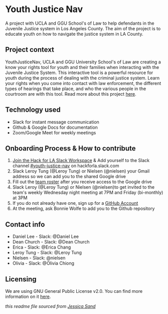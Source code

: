 # Youth Justice Nav

A project with UCLA and GGU School's of Law to help defendants in the Juvenile Justice system in Los Angeles County. The aim of the project is to educate youth on how to navigate the justice system in LA County. 

## Project context

YouthJusticeNav, UCLA and GGU University School's of Law are creating a know your rights tool for youth and their families when interacting with the Juvenile Justice System.  This interactive tool is a powerful resource for youth during the process of dealing with the criminal justice system. Learn your rights when you come into contact with law enforcement, the different types of hearings that take place, and who the various people in the courtroom are with this tool. Read more about this project [here](https://docs.google.com/document/d/1NKcYSoGW2SNUrf-_osyBS9HKK7oUH7c8oQIgb5o8n2U/edit).

## Technology used

- Slack for instant message communication
- Github & Google Docs for documentation
- Zoom/Google Meet for weekly meetings 

## Onboarding Process & How to contribute

1. [Join the Hack for LA Slack Workspace](https://hackforla.org/slack) & Add yourself to the Slack channel [#youth-justice-nav](https://hackforla.slack.com/archives/C01J94D6GAC) on hackforla.slack.com
2. Slack Leroy Tung (@Leroy Tung) or Nielsen (@nielsen) your Gmail address so we can add you to the shared Google drive
3. Fill out the [team roster](https://docs.google.com/spreadsheets/d/14NiIUGaRhz34E_cTtWU-B9kFGaHt-1nSlghzhtDqbbE/edit?usp=drive_web&ouid=105806038518241181042) after you receive access to the Google drive
4. Slack Leroy (@Leroy Tung) or Nielsen (@nielsen)to get invited to the team's weekly Wednesday night meeting at 7PM and Friday (bi-monthly) at 3PM
5. If you do not already have one, sign up for a [GitHub Account](https://github.com/)
6. At the meeting, ask Bonnie Wolfe to add you to the Github repository 

## Contact info

- Daniel Lee - Slack: @Daniel Lee
- Dean Church - Slack: @Dean Church 
- Erica - Slack: @Erica Chang
- Leroy Tung - Slack: @Leroy Tung
- Nielsen - Slack: @nielsen
- Olivia - Slack: @Olivia Chiong


## Licensing

We are using GNU General Public License v2.0. You can find more information on it [here](https://github.com/hackforla/YouthJusticeNav/blob/main/LICENSE).  

*this readme file sourced from [Jessica Sand](http://jessicasand.com/other-stuff/just-enough-docs/)*
